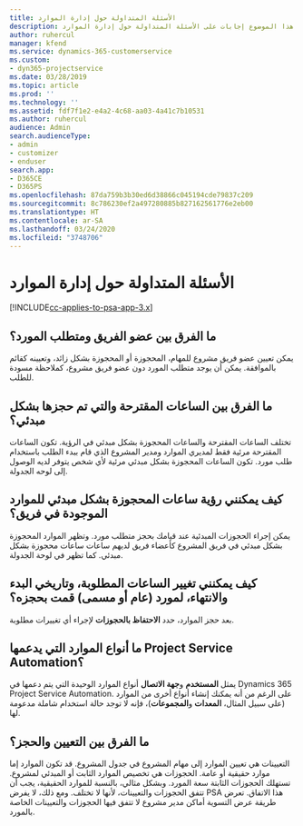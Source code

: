 ```yaml
---
title: الأسئلة المتداولة حول إدارة الموارد
description: يقدم هذا الموضوع إجابات على الأسئلة المتداولة حول إدارة الموارد.
author: ruhercul
manager: kfend
ms.service: dynamics-365-customerservice
ms.custom:
- dyn365-projectservice
ms.date: 03/28/2019
ms.topic: article
ms.prod: ''
ms.technology: ''
ms.assetid: fdf7f1e2-e4a2-4c68-aa03-4a41c7b10531
ms.author: ruhercul
audience: Admin
search.audienceType:
- admin
- customizer
- enduser
search.app:
- D365CE
- D365PS
ms.openlocfilehash: 87da759b3b30ed6d38866c045194cde79837c209
ms.sourcegitcommit: 8c786230ef2a497280885b827162561776e2eb00
ms.translationtype: HT
ms.contentlocale: ar-SA
ms.lasthandoff: 03/24/2020
ms.locfileid: "3748706"
---
```

# <a name="resource-management-faq"></a>الأسئلة المتداولة حول إدارة الموارد

[!INCLUDE[cc-applies-to-psa-app-3.x](../includes/cc-applies-to-psa-app-3x.md)]

## <a name="what-is-the-difference-between-a-team-member-and-a-resource-requirement"></a>ما الفرق بين عضو الفريق ومتطلب المورد؟

يمكن تعيين عضو فريق مشروع للمهام، المحجوزة أو المحجوزة بشكل زائد، وتعيينه كقائم بالموافقة. يمكن أن يوجد متطلب المورد دون عضو فريق مشروع، كملاحظة مسودة للطلب. 

## <a name="what-is-the-difference-between-proposed-and-soft-booked-hours"></a>ما الفرق بين الساعات المقترحة والتي تم حجزها بشكل مبدئي؟

تختلف الساعات المقترحة والساعات المحجوزة بشكل مبدئي في الرؤية. تكون الساعات المقترحة مرئية فقط لمديري الموارد ومدير المشروع الذي قام ببدء الطلب باستخدام طلب مورد. تكون الساعات المحجوزة بشكل مبدئي مرئية لأي شخص يتوفر لديه الوصول إلى لوحه الجدولة.

## <a name="how-can-i-see-the-soft-booked-hours-for-resources-on-a-team"></a>كيف يمكنني رؤية ساعات المحجوزة بشكل مبدئي للموارد الموجودة في فريق؟

يمكن إجراء الحجوزات المبدئية عند قيامك بحجز متطلب مورد. وتظهر الموارد المحجوزة بشكل مبدئي في فريق المشروع كأعضاء فريق لديهم ساعات ساعات محجوزة بشكل مبدئي. كما تظهر في لوحة الجدولة.

## <a name="how-do-i-change-the-required-hours-and-the-start-and-end-dates-for-a-resource-generic-or-named-that-i-booked"></a>كيف يمكنني تغيير الساعات المطلوبة، وتاريخي البدء والانتهاء، لمورد (عام أو مسمى) قمت بحجزه؟

بعد حجز الموارد، حدد **الاحتفاظ بالحجوزات** لإجراء أي تغييرات مطلوبة.

## <a name="what-resources-types-does-project-service-automation-support"></a>ما أنواع الموارد التي يدعمها Project Service Automation؟

يمثل **المستخدم** و**جهة الاتصال** أنواع الموارد الوحيدة التي يتم دعمها في Dynamics 365 Project Service Automation. على الرغم من أنه يمكنك إنشاء أنواع أخرى من الموارد (على سبيل المثال، **المعدات** و**المجموعات**)، فإنه لا توجد حالة استخدام شاملة مدعومة لها.

## <a name="what-is-the-difference-between-an-assignment-and-a-booking"></a>ما الفرق بين التعيين والحجز؟

التعيينات هي تعيين الموارد إلى مهام المشروع في جدول المشروع. قد تكون الموارد إما موارد حقيقية أو عامة. الحجوزات هي تخصيص الموارد الثابت أو المبدئي لمشروع. تستهلك الحجوزات الثابتة سعة المورد. وبشكل مثالي، بالنسبة للموارد الحقيقية، يجب أن تتفق الحجوزات والتعيينات، لأنها لا تختلف. ومع ذلك، لا يفرض PSA هذا الاتفاق. تعرض طريقة عرض التسوية أماكن مدير مشروع لا تتفق فيها الحجوزات والتعيينات الخاصة بالمورد.
